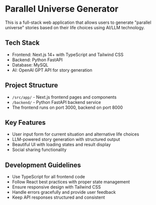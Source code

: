 <!-- Use this file to provide workspace-specific custom instructions to Copilot. For more details, visit https://code.visualstudio.com/docs/copilot/copilot-customization#_use-a-githubcopilotinstructionsmd-file -->

# Parallel Universe Generator

This is a full-stack web application that allows users to generate "parallel universe" stories based on their life choices using AI/LLM technology.

## Tech Stack
- Frontend: Next.js 14+ with TypeScript and Tailwind CSS
- Backend: Python FastAPI
- Database: MySQL
- AI: OpenAI GPT API for story generation

## Project Structure
- `/src/app/` - Next.js frontend pages and components
- `/backend/` - Python FastAPI backend service
- The frontend runs on port 3000, backend on port 8000

## Key Features
- User input form for current situation and alternative life choices
- LLM-powered story generation with structured output
- Beautiful UI with loading states and result display
- Social sharing functionality

## Development Guidelines
- Use TypeScript for all frontend code
- Follow React best practices with proper state management
- Ensure responsive design with Tailwind CSS
- Handle errors gracefully and provide user feedback
- Keep API responses structured and consistent

